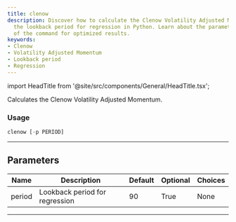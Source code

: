 ```yaml
---
title: clenow
description: Discover how to calculate the Clenow Volatility Adjusted Momentum using
  the lookback period for regression in Python. Learn about the parameters and usage
  of the command for optimized results.
keywords:
- Clenow
- Volatility Adjusted Momentum
- Lookback period
- Regression
---
```


import HeadTitle from '@site/src/components/General/HeadTitle.tsx';

<HeadTitle title="etf/ta/clenow - Reference | OpenBB Terminal Docs" />

Calculates the Clenow Volatility Adjusted Momentum.

### Usage

```python
clenow [-p PERIOD]
```

---

## Parameters

| Name | Description | Default | Optional | Choices |
| ---- | ----------- | ------- | -------- | ------- |
| period | Lookback period for regression | 90 | True | None |

---
